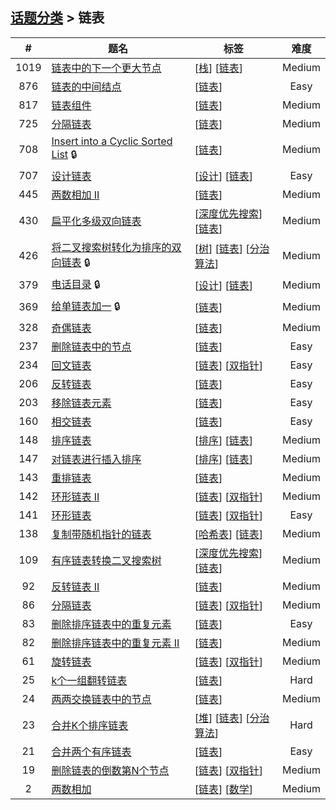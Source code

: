 <!--|This file generated by command(leetcode tag); DO NOT EDIT.            |-->
<!--+----------------------------------------------------------------------+-->
<!--|@author    Openset <openset.wang@gmail.com>                           |-->
<!--|@link      https://github.com/openset                                 |-->
<!--|@home      https://github.com/openset/leetcode                        |-->
<!--+----------------------------------------------------------------------+-->

## [话题分类](https://github.com/openset/leetcode/blob/master/tag/README.md) > 链表

| # | 题名 | 标签 | 难度 |
| :-: | - | - | :-: |
| 1019 | [链表中的下一个更大节点](https://github.com/openset/leetcode/tree/master/problems/next-greater-node-in-linked-list) | [[栈](https://github.com/openset/leetcode/tree/master/tag/stack/README.md)] [[链表](https://github.com/openset/leetcode/tree/master/tag/linked-list/README.md)]  | Medium |
| 876 | [链表的中间结点](https://github.com/openset/leetcode/tree/master/problems/middle-of-the-linked-list) | [[链表](https://github.com/openset/leetcode/tree/master/tag/linked-list/README.md)]  | Easy |
| 817 | [链表组件](https://github.com/openset/leetcode/tree/master/problems/linked-list-components) | [[链表](https://github.com/openset/leetcode/tree/master/tag/linked-list/README.md)]  | Medium |
| 725 | [分隔链表](https://github.com/openset/leetcode/tree/master/problems/split-linked-list-in-parts) | [[链表](https://github.com/openset/leetcode/tree/master/tag/linked-list/README.md)]  | Medium |
| 708 | [Insert into a Cyclic Sorted List](https://github.com/openset/leetcode/tree/master/problems/insert-into-a-cyclic-sorted-list) 🔒 | [[链表](https://github.com/openset/leetcode/tree/master/tag/linked-list/README.md)]  | Medium |
| 707 | [设计链表](https://github.com/openset/leetcode/tree/master/problems/design-linked-list) | [[设计](https://github.com/openset/leetcode/tree/master/tag/design/README.md)] [[链表](https://github.com/openset/leetcode/tree/master/tag/linked-list/README.md)]  | Easy |
| 445 | [两数相加 II](https://github.com/openset/leetcode/tree/master/problems/add-two-numbers-ii) | [[链表](https://github.com/openset/leetcode/tree/master/tag/linked-list/README.md)]  | Medium |
| 430 | [扁平化多级双向链表](https://github.com/openset/leetcode/tree/master/problems/flatten-a-multilevel-doubly-linked-list) | [[深度优先搜索](https://github.com/openset/leetcode/tree/master/tag/depth-first-search/README.md)] [[链表](https://github.com/openset/leetcode/tree/master/tag/linked-list/README.md)]  | Medium |
| 426 | [将二叉搜索树转化为排序的双向链表](https://github.com/openset/leetcode/tree/master/problems/convert-binary-search-tree-to-sorted-doubly-linked-list) 🔒 | [[树](https://github.com/openset/leetcode/tree/master/tag/tree/README.md)] [[链表](https://github.com/openset/leetcode/tree/master/tag/linked-list/README.md)] [[分治算法](https://github.com/openset/leetcode/tree/master/tag/divide-and-conquer/README.md)]  | Medium |
| 379 | [电话目录](https://github.com/openset/leetcode/tree/master/problems/design-phone-directory) 🔒 | [[设计](https://github.com/openset/leetcode/tree/master/tag/design/README.md)] [[链表](https://github.com/openset/leetcode/tree/master/tag/linked-list/README.md)]  | Medium |
| 369 | [给单链表加一](https://github.com/openset/leetcode/tree/master/problems/plus-one-linked-list) 🔒 | [[链表](https://github.com/openset/leetcode/tree/master/tag/linked-list/README.md)]  | Medium |
| 328 | [奇偶链表](https://github.com/openset/leetcode/tree/master/problems/odd-even-linked-list) | [[链表](https://github.com/openset/leetcode/tree/master/tag/linked-list/README.md)]  | Medium |
| 237 | [删除链表中的节点](https://github.com/openset/leetcode/tree/master/problems/delete-node-in-a-linked-list) | [[链表](https://github.com/openset/leetcode/tree/master/tag/linked-list/README.md)]  | Easy |
| 234 | [回文链表](https://github.com/openset/leetcode/tree/master/problems/palindrome-linked-list) | [[链表](https://github.com/openset/leetcode/tree/master/tag/linked-list/README.md)] [[双指针](https://github.com/openset/leetcode/tree/master/tag/two-pointers/README.md)]  | Easy |
| 206 | [反转链表](https://github.com/openset/leetcode/tree/master/problems/reverse-linked-list) | [[链表](https://github.com/openset/leetcode/tree/master/tag/linked-list/README.md)]  | Easy |
| 203 | [移除链表元素](https://github.com/openset/leetcode/tree/master/problems/remove-linked-list-elements) | [[链表](https://github.com/openset/leetcode/tree/master/tag/linked-list/README.md)]  | Easy |
| 160 | [相交链表](https://github.com/openset/leetcode/tree/master/problems/intersection-of-two-linked-lists) | [[链表](https://github.com/openset/leetcode/tree/master/tag/linked-list/README.md)]  | Easy |
| 148 | [排序链表](https://github.com/openset/leetcode/tree/master/problems/sort-list) | [[排序](https://github.com/openset/leetcode/tree/master/tag/sort/README.md)] [[链表](https://github.com/openset/leetcode/tree/master/tag/linked-list/README.md)]  | Medium |
| 147 | [对链表进行插入排序](https://github.com/openset/leetcode/tree/master/problems/insertion-sort-list) | [[排序](https://github.com/openset/leetcode/tree/master/tag/sort/README.md)] [[链表](https://github.com/openset/leetcode/tree/master/tag/linked-list/README.md)]  | Medium |
| 143 | [重排链表](https://github.com/openset/leetcode/tree/master/problems/reorder-list) | [[链表](https://github.com/openset/leetcode/tree/master/tag/linked-list/README.md)]  | Medium |
| 142 | [环形链表 II](https://github.com/openset/leetcode/tree/master/problems/linked-list-cycle-ii) | [[链表](https://github.com/openset/leetcode/tree/master/tag/linked-list/README.md)] [[双指针](https://github.com/openset/leetcode/tree/master/tag/two-pointers/README.md)]  | Medium |
| 141 | [环形链表](https://github.com/openset/leetcode/tree/master/problems/linked-list-cycle) | [[链表](https://github.com/openset/leetcode/tree/master/tag/linked-list/README.md)] [[双指针](https://github.com/openset/leetcode/tree/master/tag/two-pointers/README.md)]  | Easy |
| 138 | [复制带随机指针的链表](https://github.com/openset/leetcode/tree/master/problems/copy-list-with-random-pointer) | [[哈希表](https://github.com/openset/leetcode/tree/master/tag/hash-table/README.md)] [[链表](https://github.com/openset/leetcode/tree/master/tag/linked-list/README.md)]  | Medium |
| 109 | [有序链表转换二叉搜索树](https://github.com/openset/leetcode/tree/master/problems/convert-sorted-list-to-binary-search-tree) | [[深度优先搜索](https://github.com/openset/leetcode/tree/master/tag/depth-first-search/README.md)] [[链表](https://github.com/openset/leetcode/tree/master/tag/linked-list/README.md)]  | Medium |
| 92 | [反转链表 II](https://github.com/openset/leetcode/tree/master/problems/reverse-linked-list-ii) | [[链表](https://github.com/openset/leetcode/tree/master/tag/linked-list/README.md)]  | Medium |
| 86 | [分隔链表](https://github.com/openset/leetcode/tree/master/problems/partition-list) | [[链表](https://github.com/openset/leetcode/tree/master/tag/linked-list/README.md)] [[双指针](https://github.com/openset/leetcode/tree/master/tag/two-pointers/README.md)]  | Medium |
| 83 | [删除排序链表中的重复元素](https://github.com/openset/leetcode/tree/master/problems/remove-duplicates-from-sorted-list) | [[链表](https://github.com/openset/leetcode/tree/master/tag/linked-list/README.md)]  | Easy |
| 82 | [删除排序链表中的重复元素 II](https://github.com/openset/leetcode/tree/master/problems/remove-duplicates-from-sorted-list-ii) | [[链表](https://github.com/openset/leetcode/tree/master/tag/linked-list/README.md)]  | Medium |
| 61 | [旋转链表](https://github.com/openset/leetcode/tree/master/problems/rotate-list) | [[链表](https://github.com/openset/leetcode/tree/master/tag/linked-list/README.md)] [[双指针](https://github.com/openset/leetcode/tree/master/tag/two-pointers/README.md)]  | Medium |
| 25 | [k个一组翻转链表](https://github.com/openset/leetcode/tree/master/problems/reverse-nodes-in-k-group) | [[链表](https://github.com/openset/leetcode/tree/master/tag/linked-list/README.md)]  | Hard |
| 24 | [两两交换链表中的节点](https://github.com/openset/leetcode/tree/master/problems/swap-nodes-in-pairs) | [[链表](https://github.com/openset/leetcode/tree/master/tag/linked-list/README.md)]  | Medium |
| 23 | [合并K个排序链表](https://github.com/openset/leetcode/tree/master/problems/merge-k-sorted-lists) | [[堆](https://github.com/openset/leetcode/tree/master/tag/heap/README.md)] [[链表](https://github.com/openset/leetcode/tree/master/tag/linked-list/README.md)] [[分治算法](https://github.com/openset/leetcode/tree/master/tag/divide-and-conquer/README.md)]  | Hard |
| 21 | [合并两个有序链表](https://github.com/openset/leetcode/tree/master/problems/merge-two-sorted-lists) | [[链表](https://github.com/openset/leetcode/tree/master/tag/linked-list/README.md)]  | Easy |
| 19 | [删除链表的倒数第N个节点](https://github.com/openset/leetcode/tree/master/problems/remove-nth-node-from-end-of-list) | [[链表](https://github.com/openset/leetcode/tree/master/tag/linked-list/README.md)] [[双指针](https://github.com/openset/leetcode/tree/master/tag/two-pointers/README.md)]  | Medium |
| 2 | [两数相加](https://github.com/openset/leetcode/tree/master/problems/add-two-numbers) | [[链表](https://github.com/openset/leetcode/tree/master/tag/linked-list/README.md)] [[数学](https://github.com/openset/leetcode/tree/master/tag/math/README.md)]  | Medium |
